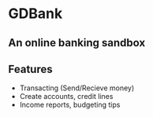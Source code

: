 <h1 align="centre">GDBank</h1>
<h2 align="centre">An online banking sandbox</h2>

<h2>Features</h2>
<ul>
  <li>Transacting (Send/Recieve money)</li>
  <li>Create accounts, credit lines</li>
  <li>Income reports, budgeting tips</li>
</ul>
